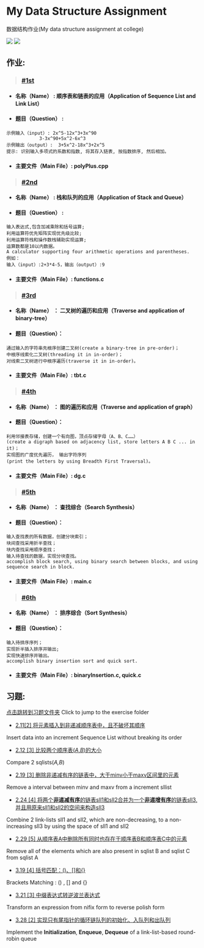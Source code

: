 # My Data Structure Assignment
数据结构作业(My data structure assignment at college)

[![](https://img.shields.io/badge/%E4%B8%8A%E6%9C%BA%E6%8A%A5%E5%91%8A%E4%B8%8B%E8%BD%BD-%E6%9F%A5%E6%89%BE%E7%BB%BC%E5%90%88-blue.svg?style=for-the-badge)](https://github.com/joenahm/MyDataStructureAssignment/raw/master/5th/5th.zip)
[![](https://img.shields.io/badge/%E4%B8%8A%E6%9C%BA%E6%8A%A5%E5%91%8A%E4%B8%8B%E8%BD%BD-%E6%8E%92%E5%BA%8F%E7%BB%BC%E5%90%88-green.svg?style=for-the-badge)](https://github.com/joenahm/MyDataStructureAssignment/raw/master/6th/6th.zip)
## 作业:
> ### [#1st](1st)
- #### 名称（Name） 		: 顺序表和链表的应用（Application of Sequence List and Link List）
- #### 题目（Question）		: 
```
示例输入（input）: 2x^5-12x^3+3x^90
          	3-3x^90+5x^2-6x^3
示例输出（output）:  3+5x^2-18x^3+2x^5
提示: 识别输入多项式的系数和指数, 将其存入链表, 按指数排序, 然后相加。
```

- #### 主要文件（Main File）: polyPlus.cpp

> ### [#2nd](2nd)
- #### 名称（Name）		: 栈和队列的应用（Application of Stack and Queue）
- #### 题目（Question）	: 
```
输入表达式,包含加减乘除和括号运算;
利用运算符优先矩阵实现优先级比较;
利用运算符栈和操作数栈辅助实现运算;
运算数都是10以内数据。
A calculator supporting four arithmetic operations and parentheses.
例如：
输入（input）:2+3*4-5，输出（output）:9
```
- #### 主要文件（Main File）: functions.c

> ### [#3rd](3rd)
- #### 名称（Name）		： 二叉树的遍历和应用（Traverse and application of binary-tree）
- #### 题目（Question）： 
```
通过输入的字符串先根序创建二叉树(create a binary-tree in pre-order)；
中根序线索化二叉树(threading it in in-order)；
对线索二叉树进行中根序遍历(traverse it in in-order)。
```
- #### 主要文件（Main File）: tbt.c

> ### [#4th](4th)
- #### 名称（Name）		： 图的遍历和应用（Traverse and application of graph）
- #### 题目（Question）： 
```
利用邻接表存储，创建一个有向图，顶点存储字母（A、B、C……）
(create a digraph based on adjacency list, store letters A B C ... in it)；
实现图的广度优先遍历， 输出字符序列
(print the letters by using Breadth First Traversal)。
```
- #### 主要文件（Main File）: dg.c

> ### [#5th](5th)
- #### 名称（Name）		： 查找综合（Search Synthesis）
- #### 题目（Question）： 
```
输入查找表的所有数据，创建分块索引；
块间查找采用折半查找；
块内查找采用顺序查找；
输入待查找的数据，实现分块查找。
accomplish block search, using binary search between blocks, and using sequence search in block.
```
- #### 主要文件（Main File）: main.c

> ### [#6th](6th)
- #### 名称（Name）		： 排序综合（Sort Synthesis）
- #### 题目（Question）： 
```
输入待排序序列；
实现折半插入排序并输出;
实现快速排序并输出。
accomplish binary insertion sort and quick sort.
```
- #### 主要文件（Main File）: binaryInsertion.c, quick.c

## 习题:
[点击跳转到习题文件夹](exercise) Click to jump to the exercise folder

- [2.11[2] 将元素插入到非递减顺序表中，且不破坏其顺序](exercise/2.11.2)

Insert data into an increment Sequence List without breaking its order

- [2.12 [3] 比较两个顺序表(*A,B*)的大小](exercise/2.12.3)

Compare 2 sqlists(*A,B*)

- [2.19 [3] 删除非递减有序的链表中，大于minv小于maxv区间里的元素](exercise/2.19.3)

Remove a interval between minv and maxv from a increment sllist

- [2.24 [4] 将两个**非递减有序**的链表sll1和sll2合并为一个**非递增有序**的链表sll3, 并且用原来sll1和sll2的空间来构造sll3](exercise/2.24.4)

Combine 2 link-lists sll1 and sll2, which are non-decreasing, to a non-increasing sll3 by using the space of sll1 and sll2

- [2.29 [5] 从顺序表A中删除所有同时也存在于顺序表B和顺序表C中的元素](exercise/2.29.5)

Remove all of the elements which are also present in sqlist B and sqlist C from sqlist A

- [3.19 [4] 括号匹配：()、[]和{}](exercise/3.19.4)

Brackets Matching : () , [] and {}

- [3.21 [3] 中缀表达式转逆波兰表达式](exercise/3.21.3)

Transform an expression from nifix form to reverse polish form 

- [3.28 [2] 实现只有尾指针的循环链队列的初始化、入队列和出队列](exercise/3.28.2)

Implement the **Initialization**, **Enqueue**, **Dequeue** of a link-list-based round-robin queue
